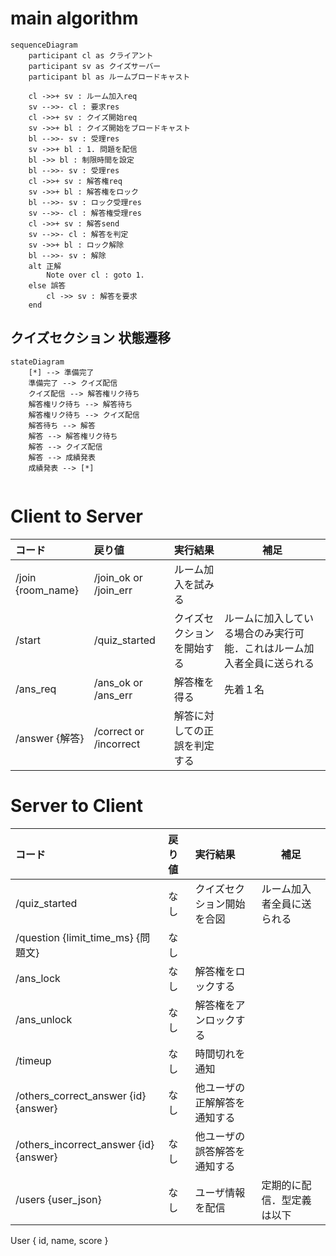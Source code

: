 # main algorithm

```mermaid
sequenceDiagram
    participant cl as クライアント
    participant sv as クイズサーバー
    participant bl as ルームブロードキャスト

    cl ->>+ sv : ルーム加入req
    sv -->>- cl : 要求res
    cl ->>+ sv : クイズ開始req
    sv ->>+ bl : クイズ開始をブロードキャスト
    bl -->>- sv : 受理res
    sv ->>+ bl : 1. 問題を配信
    bl ->> bl : 制限時間を設定
    bl -->>- sv : 受理res
    cl ->>+ sv : 解答権req
    sv ->>+ bl : 解答権をロック
    bl -->>- sv : ロック受理res
    sv -->>- cl : 解答権受理res
    cl ->>+ sv : 解答send
    sv -->>- cl : 解答を判定
    sv ->>+ bl : ロック解除
    bl -->>- sv : 解除
    alt 正解 
        Note over cl : goto 1.
    else 誤答
        cl ->> sv : 解答を要求
    end
```

## クイズセクション 状態遷移

```mermaid
stateDiagram
    [*] --> 準備完了
    準備完了 --> クイズ配信
    クイズ配信 --> 解答権リク待ち
    解答権リク待ち --> 解答待ち
    解答権リク待ち --> クイズ配信
    解答待ち --> 解答
    解答 --> 解答権リク待ち
    解答 --> クイズ配信
    解答 --> 成績発表
    成績発表 --> [*]
    
```

# Client to Server

| コード            | 戻り値                 | 実行結果                     | 補足                                                                   |
| :---------------- | :--------------------- | :--------------------------- | ---------------------------------------------------------------------- |
| /join {room_name} | /join_ok or /join_err  | ルーム加入を試みる           |                                                                        |
| /start            | /quiz_started          | クイズセクションを開始する   | ルームに加入している場合のみ実行可能．これはルーム加入者全員に送られる |
| /ans_req          | /ans_ok or /ans_err    | 解答権を得る                 | 先着１名                                                               |
| /answer {解答}    | /correct or /incorrect | 解答に対しての正誤を判定する |                                                                        |

# Server to Client
| コード                          | 戻り値 | 実行結果                   | 補足                       |
| :------------------------------ | :----- | :------------------------- | -------------------------- |
| /quiz_started                   | なし   | クイズセクション開始を合図 | ルーム加入者全員に送られる |
| /question {limit_time_ms} {問題文} | なし   |                            |                            |
| /ans_lock                       | なし   | 解答権をロックする         |                            |
| /ans_unlock                     | なし   | 解答権をアンロックする     |                            |
| /timeup                     | なし   | 時間切れを通知     |                            |
| /others_correct_answer {id} {answer}                    | なし   | 他ユーザの正解解答を通知する     |                            |
| /others_incorrect_answer {id} {answer}                    | なし   | 他ユーザの誤答解答を通知する     |                            |
| /users {user_json}              | なし   | ユーザ情報を配信         | 定期的に配信．型定義は以下 |

User {
    id,
    name,
    score
}